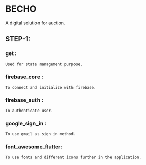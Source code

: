 # BECHO

A digital solution for auction.



## STEP-1:

### get :
    Used for state management purpose.

### firebase_core :
    To connect and initialize with firebase.

### firebase_auth :
    To authenticate user.

### google_sign_in :
    To use gmail as sign in method.

### font_awesome_flutter:
    To use fonts and different icons further in the application.
